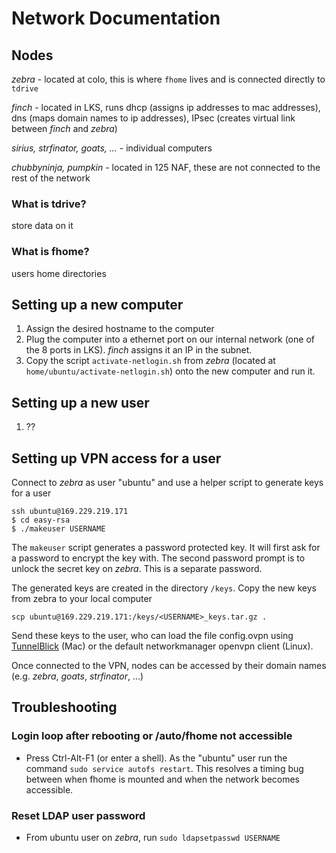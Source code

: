 # Network Documentation

## Nodes

*zebra* - located at colo, this is where `fhome` lives and is connected directly to `tdrive`

*finch* - located in LKS, runs dhcp (assigns ip addresses to mac addresses), dns (maps domain names to ip addresses), IPsec (creates virtual link between *finch* and *zebra*)

*sirius, strfinator, goats, ...* - individual computers

*chubbyninja, pumpkin* - located in 125 NAF, these are not connected to the rest of the network

### What is tdrive?

store data on it

### What is fhome?

users home directories

## Setting up a new computer

1. Assign the desired hostname to the computer
2. Plug the computer into a ethernet port on our internal network (one of the 8 ports in LKS). *finch* assigns it an IP in the subnet.
3. Copy the script `activate-netlogin.sh` from *zebra* (located at `home/ubuntu/activate-netlogin.sh`) onto the new computer and run it.

## Setting up a new user

1. ??

## Setting up VPN access for a user

Connect to *zebra* as user "ubuntu" and use a helper script to generate keys for a user 

```
ssh ubuntu@169.229.219.171
$ cd easy-rsa
$ ./makeuser USERNAME
```

The `makeuser` script generates a password protected key. It will first ask for a password to encrypt the key with. The second password prompt is to unlock the secret key on *zebra*. This is a separate password.

The generated keys are created in the directory `/keys`. Copy the new keys from zebra to your local computer

```scp ubuntu@169.229.219.171:/keys/<USERNAME>_keys.tar.gz .```

Send these keys to the user, who can load the file config.ovpn using [TunnelBlick](https://tunnelblick.net/) (Mac) or the default networkmanager openvpn client (Linux).

Once connected to the VPN, nodes can be accessed by their domain names (e.g. *zebra*, *goats*, *strfinator*, ...)

## Troubleshooting

### Login loop after rebooting or /auto/fhome not accessible

* Press Ctrl-Alt-F1 (or enter a shell). As the "ubuntu" user run the command `sudo service autofs restart`. This resolves a timing bug between when fhome is mounted and when the network becomes accessible.

### Reset LDAP user password

* From ubuntu user on *zebra*, run `sudo ldapsetpasswd USERNAME`

